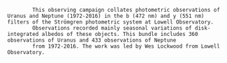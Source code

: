 
            This observing campaign collates photometric observations of Uranus and Neptune (1972-2016) in the b (472 nm) and y (551 nm) filters of the Strömgren photometric system at Lowell Observatory.
            Observations recorded mainly seasonal variations of disk-integrated albedos of these objects. This bundle includes 360 observations of Uranus and 433 observations of Neptune
            from 1972-2016. The work was led by Wes Lockwood from Lowell Observatory.
        